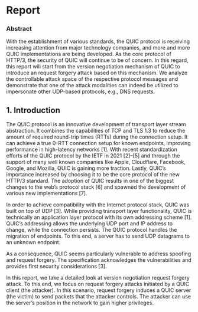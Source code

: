 # Report



### Abstract

With the establishment of various standards, the QUIC protocol is receiving increasing attention from major technology companies, and more and more QUIC implementations are being developed. As the core protocol of HTTP/3, the security of QUIC will continue to be of concern. In this regard, this report will start from the version negotiation mechanism of QUIC to introduce an request forgery attack based on this mechanism. We analyze the controllable attack space of the respective protocol messages and demonstrate that one of the attack modalities can indeed be utilized to impersonate other UDP-based protocols, e.g., DNS requests.



## 1. Introduction

The QUIC protocol is an innovative development of transport layer stream abstraction. It combines the capabilities of TCP and TLS 1.3 to reduce the amount of required round-trip times (RTTs) during the connection setup. It can achieve a true 0-RTT connection setup for known endpoints, improving performance in high-latency networks [1]. With recent standardization efforts of the QUIC protocol by the IETF in 2021 [2]–[5] and through the support of many well known companies like Apple, Cloudflare, Facebook, Google, and Mozilla, QUIC is gaining more traction. Lastly, QUIC’s importance increased by choosing it to be the core protocol of the new HTTP/3 standard. The adoption of QUIC results in one of the biggest changes to the web’s protocol stack [6] and spawned the development of various new implementations [7]. 

In order to achieve compatibility with the Internet protocol stack, QUIC was built on top of UDP [3]. While providing transport layer functionality, QUIC is technically an application layer protocol with its own addressing scheme [1]. QUIC’s addressing allows the underlying UDP port and IP address to change, while the connection persists. The QUIC protocol handles the migration of endpoints. To this end, a server has to send UDP datagrams to an unknown endpoint.

As a consequence, QUIC seems particularly vulnerable to address spoofing and request forgery. The specification acknowledges the vulnerabilities and provides first security considerations [3].

In this report, we take a detailed look at version negotiation request forgery attack. To this end, we focus on request forgery attacks initiated by a QUIC client (the attacker). In this scenario, request forgery induces a QUIC server (the victim) to send packets that the attacker controls. The attacker can use the server’s position in the network to gain higher privileges.